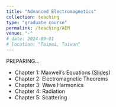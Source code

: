 ```yaml
---
title: "Advanced Electromagnetics"
collection: teaching
type: "graduate course"
permalink: /teaching/AEM
venue: "-"
# date: 2024-09-01
# location: "Taipei, Taiwan"
---
```


PREPARING...

* Chapter 1: Maxwell’s Equations ([Slides](http://jake-w-liu.github.io/files/aem_ch1_maxwell.pdf))
* Chapter 2: Electromagnetic Theorems
* Chapter 3: Wave Harmonics
* Chapter 4: Radiation
* Chapter 5: Scattering